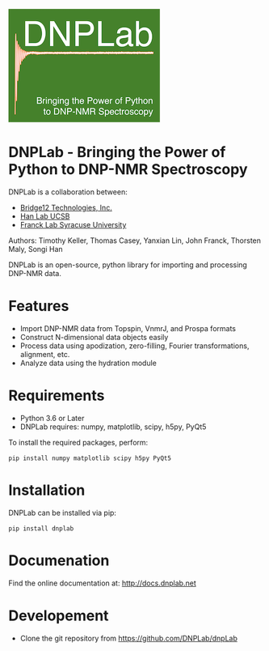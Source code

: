 ![DNPLab Logo](docs/source/_static/images/dnpLabLogo.png)
# DNPLab - Bringing the Power of Python to DNP-NMR Spectroscopy


DNPLab is a collaboration between:
- [Bridge12 Technologies, Inc.](http://www.bridge12.com/)
- [Han Lab UCSB](https://han.chem.ucsb.edu/)
- [Franck Lab Syracuse University](https://jmfrancklab.github.io/)

Authors:
Timothy Keller, Thomas Casey, Yanxian Lin, John Franck, Thorsten Maly, Songi Han

DNPLab is an open-source, python library for importing and processing DNP-NMR data.

# Features

  - Import DNP-NMR data from Topspin, VnmrJ, and Prospa formats
  - Construct N-dimensional data objects easily
  - Process data using apodization, zero-filling, Fourier transformations, alignment, etc.
  - Analyze data using the hydration module

# Requirements

  - Python 3.6 or Later
  - DNPLab requires: numpy, matplotlib, scipy, h5py, PyQt5

To install the required packages, perform:
```console
pip install numpy matplotlib scipy h5py PyQt5
```

# Installation

DNPLab can be installed via pip:

```console
pip install dnplab
```

# Documenation

Find the online documentation at: http://docs.dnplab.net

# Developement 

  - Clone the git repository from https://github.com/DNPLab/dnpLab
